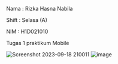 Nama  : Rizka Hasna Nabila

Shift : Selasa (A)

NIM   : H1D021010
 
Tugas 1 praktikum Mobile

![Screenshot 2023-09-18 210011](https://github.com/rizkaa-hn/H1D021010_tugas2/assets/102272398/742edeb2-e8b4-46ae-a552-622c408657ab)
![image](https://github.com/rizkaa-hn/H1D021010_tugas2/assets/102272398/9dfd5609-9801-4f06-8bad-310e86c7034c)


